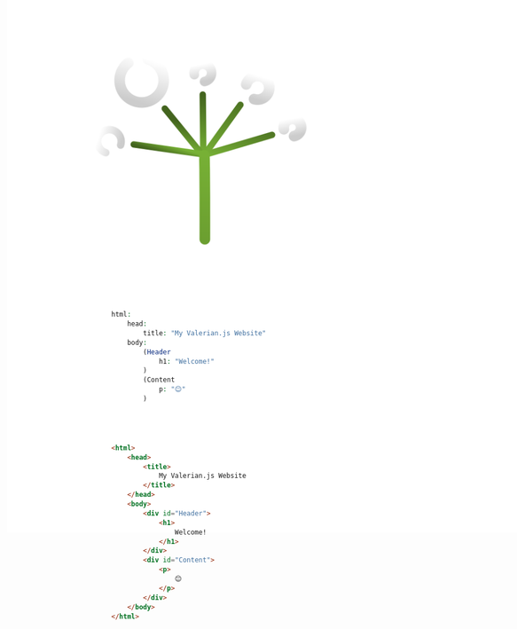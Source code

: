 # <div style="display: flex; justify-content: center;"><span style="font-size: 60px; padding-bottom: 5px; margin-top: 60px;">Valerian.js</span><img src="./minilogo.svg" style="top: 0px;  left: 40px; position: absolute;"></div>
<div style="display: flex">
<div>
<p>Fast, readable, flexible web development.</p>
<p>Custom markdown incorporating the powers of a web framework.</p>
<b>Zero dependencies.</b> 
</div>

<div style="flex-grow: 1;" >
<img style="float: right;" src="./logo.svg" width="400">
</div>
</div>

## hello.vlr
```php
html:
    head:
        title: "My Valerian.js Website"
    body:
        (Header
            h1: "Welcome!"
        )
        (Content
            p: "😊"
        )
```

## hello.html
```html
<html>
	<head>
		<title>
			My Valerian.js Website
		</title>
	</head>
	<body>
		<div id="Header">
			<h1>
				Welcome!
			</h1>
		</div>
		<div id="Content">
			<p>
				😊
			</p>
		</div>
	</body>
</html>
```